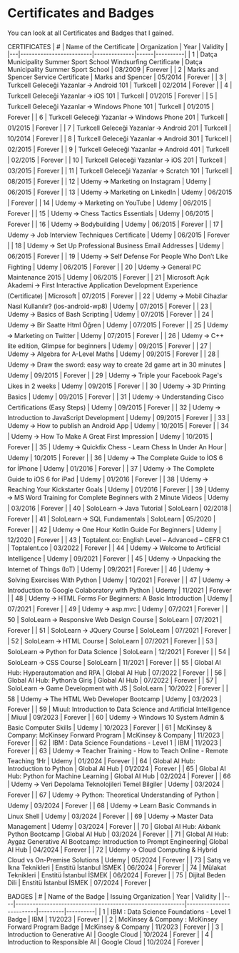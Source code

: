 # Certificates and Badges
You can look at all Certificates and Badges that I gained.

CERTIFICATES
| # | Name of the Certificate | Organization | Year | Validity |
|---|-------------------------|--------------|------|----------|
| 1 | Datça Municipality Summer Sport School Windsurfing Certificate | Datça Municipality Summer Sport School | 08/2009 | Forever |
| 2 | Marks and Spencer Service Certificate | Marks and Spencer | 05/2014 | Forever |
| 3 | Turkcell Geleceği Yazanlar 🡪 Android 101 | Turkcell | 02/2014 | Forever |
| 4 | Turkcell Geleceği Yazanlar 🡪 iOS 101 | Turkcell | 01/2015 | Forever |
| 5 | Turkcell Geleceği Yazanlar 🡪 Windows Phone 101 | Turkcell | 01/2015 | Forever |
| 6 | Turkcell Geleceği Yazanlar 🡪 Windows Phone 201 | Turkcell | 01/2015 | Forever |
| 7 | Turkcell Geleceği Yazanlar 🡪 Android 201 | Turkcell | 10/2014 | Forever |
| 8 | Turkcell Geleceği Yazanlar 🡪 Android 301 | Turkcell | 02/2015 | Forever |
| 9 | Turkcell Geleceği Yazanlar 🡪 Android 401 | Turkcell | 02/2015 | Forever |
| 10 | Turkcell Geleceği Yazanlar 🡪 iOS 201 | Turkcell | 03/2015 | Forever |
| 11 | Turkcell Geleceği Yazanlar 🡪 Scratch 101 | Turkcell | 08/2015 | Forever |
| 12 | Udemy 🡪 Marketing on Instagram | Udemy | 06/2015 | Forever |
| 13 | Udemy 🡪 Marketing on LinkedIn | Udemy | 06/2015 | Forever |
| 14 | Udemy 🡪 Marketing on YouTube | Udemy | 06/2015 | Forever |
| 15 | Udemy 🡪 Chess Tactics Essentials | Udemy | 06/2015 | Forever |
| 16 | Udemy 🡪 Bodybuilding | Udemy | 06/2015 | Forever |
| 17 | Udemy 🡪 Job Interview Techniques Certificate | Udemy | 06/2015 | Forever |
| 18 | Udemy 🡪 Set Up Professional Business Email Addresses | Udemy | 06/2015 | Forever |
| 19 | Udemy 🡪 Self Defense For People Who Don’t Like Fighting | Udemy | 06/2015 | Forever |
| 20 | Udemy 🡪 General PC Maintenance 2015 | Udemy | 06/2015 | Forever |
| 21 | Microsoft Açık Akademi 🡪 First Interactive Application Development Experience (Certificate) | Microsoft | 07/2015 | Forever |
| 22 | Udemy 🡪 Mobil Cihazlar Nasıl Kullanılır? (ios-android-wp8) | Udemy | 07/2015 | Forever |
| 23 | Udemy 🡪 Basics of Bash Scripting | Udemy | 07/2015 | Forever |
| 24 | Udemy 🡪 Bir Saatte Html Öğren | Udemy | 07/2015 | Forever |
| 25 | Udemy 🡪 Marketing on Twitter | Udemy | 07/2015 | Forever |
| 26 | Udemy 🡪 C++ lite edition, Glimpse for beginners | Udemy | 09/2015 | Forever |
| 27 | Udemy 🡪 Algebra for A-Level Maths | Udemy | 09/2015 | Forever |
| 28 | Udemy 🡪 Draw the sword: easy way to create 2d game art in 30 minutes | Udemy | 09/2015 | Forever |
| 29 | Udemy 🡪 Triple your Facebook Page's Likes in 2 weeks | Udemy | 09/2015 | Forever |
| 30 | Udemy 🡪 3D Printing Basics | Udemy | 09/2015 | Forever |
| 31 | Udemy 🡪 Understanding Cisco Certifications (Easy Steps) | Udemy | 09/2015 | Forever |
| 32 | Udemy 🡪 Introduction to JavaScript Development | Udemy | 09/2015 | Forever |
| 33 | Udemy 🡪 How to publish an Android App | Udemy | 10/2015 | Forever |
| 34 | Udemy 🡪 How To Make A Great First Impression | Udemy | 10/2015 | Forever |
| 35 | Udemy 🡪 Quickfix Chess - Learn Chess In Under An Hour | Udemy | 10/2015 | Forever |
| 36 | Udemy 🡪 The Complete Guide to İOS 6 for İPhone | Udemy | 01/2016 | Forever |
| 37 | Udemy 🡪 The Complete Guide to iOS 6 for iPad | Udemy | 01/2016 | Forever |
| 38 | Udemy 🡪 Reaching Your Kickstarter Goals | Udemy | 01/2016 | Forever |
| 39 | Udemy 🡪 MS Word Training for Complete Beginners with 2 Minute Videos | Udemy | 03/2016 | Forever |
| 40 | SoloLearn 🡪 Java Tutorial | SoloLearn | 02/2018 | Forever |
| 41 | SoloLearn 🡪 SQL Fundamentals | SoloLearn | 05/2020 | Forever |
| 42 | Udemy 🡪 One Hour Kotlin Guide For Beginners | Udemy | 12/2020 | Forever |
| 43 | Toptalent.co: English Level – Advanced – CEFR C1 | Toptalent.co | 03/2022 | Forever |
| 44 | Udemy 🡪 Welcome to Artificial Intelligence | Udemy | 09/2021 | Forever |
| 45 | Udemy 🡪 Unpacking the Internet of Things (IoT) | Udemy | 09/2021 | Forever |
| 46 | Udemy 🡪 Solving Exercises With Python | Udemy | 10/2021 | Forever |
| 47 | Udemy 🡪 Introduction to Google Colaboratory with Python | Udemy | 11/2021 | Forever |
| 48 | Udemy 🡪 HTML Forms For Beginners: A Basic Introduction | Udemy | 07/2021 | Forever |
| 49 | Udemy 🡪 asp.mvc | Udemy | 07/2021 | Forever |
| 50 | SoloLearn 🡪 Responsive Web Design Course | SoloLearn | 07/2021 | Forever |
| 51 | SoloLearn 🡪 JQuery Course | SoloLearn | 07/2021 | Forever |
| 52 | SoloLearn 🡪 HTML Course | SoloLearn | 07/2021 | Forever |
| 53 | SoloLearn 🡪 Python for Data Science | SoloLearn | 12/2021 | Forever |
| 54 | SoloLearn 🡪 CSS Course | SoloLearn | 11/2021 | Forever |
| 55 | Global AI Hub: Hyperautomation and RPA | Global AI Hub | 07/2022 | Forever |
| 56 | Global AI Hub: Python’a Giriş | Global AI Hub | 07/2022 | Forever |
| 57 | SoloLearn 🡪 Game Development with JS | SoloLearn | 10/2022 | Forever |
| 58 | Udemy 🡪 The HTML Web Developer Bootcamp | Udemy | 03/2023 | Forever |
| 59 | Miuul: Introduction to Data Science and Artificial Intelligence | Miuul | 09/2023 | Forever |
| 60 | Udemy 🡪 Windows 10 System Admin & Basic Computer Skills | Udemy | 10/2023 | Forever |
| 61 | McKinsey & Company: McKinsey Forward Program | McKinsey & Company | 11/2023 | Forever |
| 62 | IBM : Data Science Foundations - Level 1 | IBM | 11/2023 | Forever |
| 63 | Udemy 🡪 Teacher Training - How to Teach Online - Remote Teaching 1Hr | Udemy | 01/2024 | Forever |
| 64 | Global AI Hub: Introduction to Python | Global AI Hub | 01/2024 | Forever |
| 65 | Global AI Hub: Python for Machine Learning | Global AI Hub | 02/2024 | Forever |
| 66 | Udemy 🡪 Veri Depolama Teknolojileri Temel Bilgiler | Udemy | 03/2024 | Forever |
| 67 | Udemy 🡪 Python: Theoretical Understanding of Python | Udemy | 03/2024 | Forever |
| 68 | Udemy 🡪 Learn Basic Commands in Linux Shell | Udemy | 03/2024 | Forever |
| 69 | Udemy 🡪 Master Data Management | Udemy | 03/2024 | Forever |
| 70 | Global AI Hub: Akbank Python Bootcamp | Global AI Hub | 03/2024 | Forever |
| 71 | Global AI Hub: Aygaz Generative AI Bootcamp: Introduction to Prompt Engineering| Global AI Hub | 04/2024 | Forever |
| 72 | Udemy 🡪 Cloud Computing & Hybrid Cloud vs On-Premise Solutions | Udemy | 05/2024 | Forever |
| 73 | Satış ve İkna Teknikleri | Enstitü İstanbul İSMEK | 06/2024 | Forever |
| 74 | Mülakat Teknikleri | Enstitü İstanbul İSMEK | 06/2024 | Forever |
| 75 | Dijital Beden Dili | Enstitü İstanbul İSMEK | 07/2024 | Forever |

BADGES
| #  | Name of the Badge                                         | Issuing Organization     | Year    | Validity |
|----|-----------------------------------------------------------|-------------------------|---------|----------|
| 1  | IBM : Data Science Foundations - Level 1 Badge            | IBM                     | 11/2023 | Forever  |
| 2  | McKinsey & Company : McKinsey Forward Program Badge       | McKinsey & Company      | 11/2023 | Forever  |
| 3  | Introduction to Generative AI                             | Google Cloud            | 10/2024 | Forever  |
| 4  | Introduction to Responsible AI                            | Google Cloud            | 10/2024 | Forever  |
